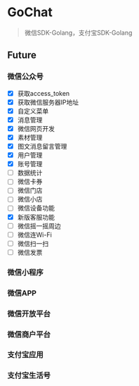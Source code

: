 # GoChat
> 微信SDK-Golang，支付宝SDK-Golang

## Future
### 微信公众号

- [x] 获取access_token
- [x] 获取微信服务器IP地址
- [x] 自定义菜单
- [x] 消息管理
- [x] 微信网页开发
- [x] 素材管理
- [x] 图文消息留言管理
- [x] 用户管理
- [x] 账号管理
- [ ] 数据统计
- [ ] 微信卡券
- [ ] 微信门店
- [ ] 微信小店
- [ ] 微信设备功能
- [x] 新版客服功能
- [ ] 微信摇一摇周边
- [ ] 微信连Wi-Fi
- [ ] 微信扫一扫
- [ ] 微信发票

### 微信小程序

### 微信APP

### 微信开放平台

### 微信商户平台

### 支付宝应用

### 支付宝生活号